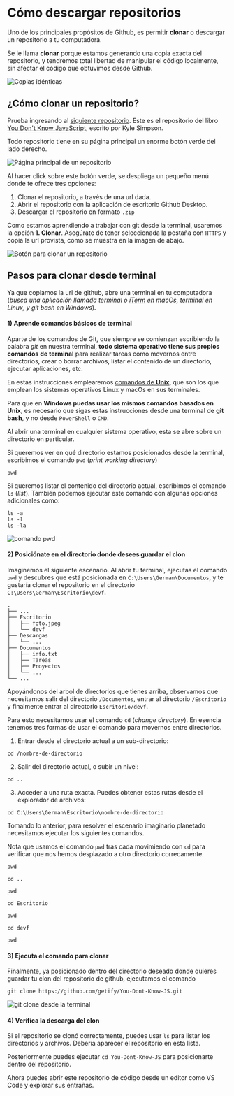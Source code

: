 # Cómo descargar repositorios

Uno de los principales propósitos de Github, es permitir **clonar** o descargar un repositorio a tu computadora.

Se le llama **clonar** porque estamos generando una copia exacta del repositorio, y tendremos total libertad de manipular el código localmente, sin afectar el código que obtuvimos desde Github.

![Copias idénticas](https://storage.googleapis.com/campus-cvs/guia-code/git-clone.jpg)

## ¿Cómo clonar un repositorio?

Prueba ingresando al [siguiente repositorio](https://github.com/getify/You-Dont-Know-JS). Este es el repositorio del libro [You Don't Know JavaScript](https://www.amazon.com/You-Dont-Know-Js-Book/dp/B01AY9P0P6), escrito por Kyle Simpson.

Todo repositorio tiene en su página principal un enorme botón verde del lado derecho.

![Página principal de un repositorio](https://storage.googleapis.com/campus-cvs/guia-code/git-repo-clone.png)

Al hacer click sobre este botón verde, se despliega un pequeño menú donde te ofrece tres opciones:

1. Clonar el repositorio, a través de una url dada.
2. Abrir el repositorio con la aplicación de escritorio Github Desktop.
3. Descargar el repositorio en formato `.zip`

Como estamos aprendiendo a trabajar con git desde la terminal, usaremos la opción **1. Clonar**. Asegúrate de tener seleccionada la pestaña con `HTTPS` y copia la url provista, como se muestra en la imagen de abajo.

![Botón para clonar un repositorio](https://storage.googleapis.com/campus-cvs/guia-code/git-repo-clone-btn.png)

## Pasos para clonar desde terminal

Ya que copiamos la url de github, abre una terminal en tu computadora (_busca una aplicación llamada terminal o [iTerm](https://iterm2.com/) en macOs, terminal en Linux, y git bash en Windows_).

#### 1) Aprende comandos básicos de terminal

Aparte de los comandos de Git, que siempre se comienzan escribiendo la palabra _git_ en nuestra terminal, **todo sistema operativo tiene sus propios comandos de terminal** para realizar tareas como movernos entre directorios, crear o borrar archivos, listar el contenido de un directorio, ejecutar aplicaciones, etc.

En estas instrucciones emplearemos [comandos de **Unix**](https://www.vozidea.com/comandos-basicos-de-la-terminal-linux), que son los que emplean los sistemas operativos Linux y macOs en sus terminales.

Para que en **Windows puedas usar los mismos comandos basados en Unix**, es necesario que sigas estas instrucciones desde una terminal de **git bash**, y no desde `PowerShell` o `CMD`.

Al abrir una terminal en cualquier sistema operativo, esta se abre sobre un directorio en particular.

Si queremos ver en qué directorio estamos posicionados desde la terminal, escribimos el comando `pwd` (_print working directory_)

```terminal
pwd
```

Si queremos listar el contenido del directorio actual, escribimos el comando `ls` (_list_). También podemos ejecutar este comando con algunas opciones adicionales como:

```terminal
ls -a
ls -l
ls -la
```

![comando pwd](https://storage.googleapis.com/campus-cvs/guia-code/pwd.jpg)

#### 2) Posiciónate en el directorio donde desees guardar el clon

Imaginemos el siguiente escenario. Al abrir tu terminal, ejecutas el comando `pwd` y descubres que está posicionada en `C:\Users\German\Documentos`, y te gustaría clonar el repositorio en el directorio `C:\Users\German\Escritorio\devf`.

```
.
├── ...
├── Escritorio
│   ├── foto.jpeg
│   └── devf
├── Descargas
│   └── ...
├── Documentos              
│   ├── info.txt
│   ├── Tareas
│   ├── Proyectos 
│   └── ...
└── ...
```

Apoyándonos del arbol de directorios que tienes arriba, observamos que necesitamos salir del directorio `/Documentos`, entrar al directorio `/Escritorio` y finalmente entrar al directorio `Escritorio/devf`.

Para esto necesitamos usar el comando `cd` (_change directory_). En esencia tenemos tres formas de usar el comando para movernos entre directorios.

1. Entrar desde el directorio actual a un sub-directorio:
```terminal
cd /nombre-de-directorio
```

2. Salir del directorio actual, o subir un nivel:
```terminal
cd ..
```

3. Acceder a una ruta exacta. Puedes obtener estas rutas desde el explorador de archivos:
```terminal
cd C:\Users\German\Escritorio\nombre-de-directorio
```

Tomando lo anterior, para resolver el escenario imaginario planetado necesitamos ejecutar los siguientes comandos.

Nota que usamos el comando `pwd` tras cada movimiendo con `cd` para verificar que nos hemos desplazado a otro directorio correcamente.

```
pwd

cd ..

pwd

cd Escritorio

pwd

cd devf

pwd
```

#### 3) Ejecuta el comando para clonar

Finalmente, ya posicionado dentro del directorio deseado donde quieres guardar tu clon del repositorio de github, ejecutamos el comando

```
git clone https://github.com/getify/You-Dont-Know-JS.git
```

![git clone desde la terminal](https://storage.googleapis.com/campus-cvs/guia-code/git-how-to-clone.png)

#### 4) Verifica la descarga del clon

Si el repositorio se clonó correctamente, puedes usar `ls` para listar los directorios y archivos. Debería aparecer el repositorio en esta lista.

Posteriormente puedes ejecutar `cd You-Dont-Know-JS` para posicionarte dentro del repositorio.

Ahora puedes abrir este repositorio de código desde un editor como VS Code y explorar sus entrañas.
